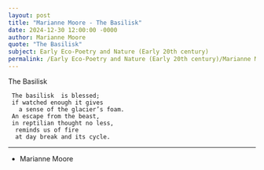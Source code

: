 ```yaml
---
layout: post
title: "Marianne Moore - The Basilisk"
date: 2024-12-30 12:00:00 -0000
author: Marianne Moore
quote: "The Basilisk"
subject: Early Eco-Poetry and Nature (Early 20th century)
permalink: /Early Eco-Poetry and Nature (Early 20th century)/Marianne Moore/Marianne Moore - The Basilisk
---
```


The Basilisk

     The basilisk  is blessed;  
     if watched enough it gives
       a sense of the glacier’s foam.
     An escape from the beast,  
     in reptilian thought no less,  
      reminds us of fire  
      at day break and its cycle.
   ----

- Marianne Moore
